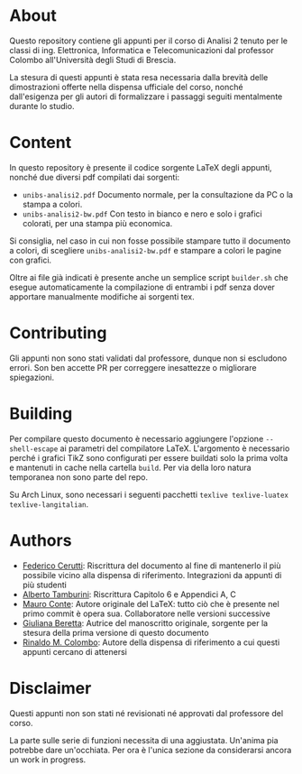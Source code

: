 # About #
Questo repository contiene gli appunti per il corso di Analisi 2 tenuto per le classi di ing. Elettronica, Informatica e Telecomunicazioni dal professor Colombo all'Università degli Studi di Brescia.

La stesura di questi appunti è stata resa necessaria dalla brevità delle dimostrazioni offerte nella dispensa ufficiale del corso, nonché dall'esigenza per gli autori di formalizzare i passaggi seguiti mentalmente durante lo studio.

# Content #
In questo repository è presente il codice sorgente LaTeX degli appunti, nonché due diversi pdf compilati dai sorgenti:
- `unibs-analisi2.pdf` Documento normale, per la consultazione da PC o la stampa a colori.
- `unibs-analisi2-bw.pdf` Con testo in bianco e nero e solo i grafici colorati, per una stampa più economica.

Si consiglia, nel caso in cui non fosse possibile stampare tutto il documento a colori, di scegliere `unibs-analisi2-bw.pdf` e stampare a colori le pagine con grafici.

Oltre ai file già indicati è presente anche un semplice script `builder.sh` che esegue automaticamente la compilazione di entrambi i pdf senza dover apportare manualmente modifiche ai sorgenti tex.

# Contributing #
Gli appunti non sono stati validati dal professore, dunque non si escludono errori. Son ben accette PR per correggere inesattezze o migliorare spiegazioni.

# Building #
Per compilare questo documento è necessario aggiungere l'opzione `--shell-escape` ai parametri del compilatore LaTeX. L'argomento è necessario perché i grafici TikZ sono configurati per essere buildati solo la prima volta e mantenuti in cache nella cartella `build`. Per via della loro natura temporanea non sono parte del repo.

Su Arch Linux, sono necessari i seguenti pacchetti `texlive texlive-luatex texlive-langitalian`.

# Authors #
- [Federico Cerutti](https://ceres-c.it): Riscrittura del documento al fine di mantenerlo il più possibile vicino alla dispensa di riferimento. Integrazioni da appunti di più studenti
- [Alberto Tamburini](https://github.com/Tambup/): Riscrittura Capitolo 6 e Appendici A, C
- [Mauro Conte](https://github.com/GoldMyr1994): Autore originale del LaTeX: tutto ciò che è presente nel primo commit è opera sua. Collaboratore nelle versioni successive
- [Giuliana Beretta](https://www.linkedin.com/in/giuliana-beretta-578b4914b/): Autrice del manoscritto originale, sorgente per la stesura della prima versione di questo documento
- [Rinaldo M. Colombo](http://rinaldo-colombo.unibs.it/): Autore della dispensa di riferimento a cui questi appunti cercano di attenersi

# Disclaimer #
Questi appunti non son stati né revisionati né approvati dal professore del corso.

La parte sulle serie di funzioni necessita di una aggiustata. Un'anima pia potrebbe dare un'occhiata. Per ora è l'unica sezione da considerarsi ancora un work in progress.